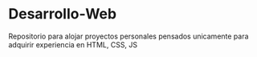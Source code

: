 # Desarrollo-Web
Repositorio para alojar proyectos personales pensados unicamente para adquirir experiencia en HTML, CSS, JS
